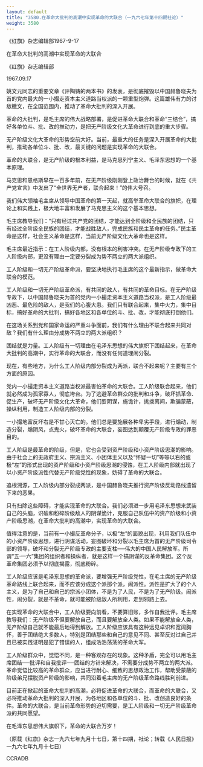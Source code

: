 ```yaml
---
layout: default
title: "3580.在革命大批判的高潮中实现革命的大联合（一九六七年第十四期社论）"
weight: 3580
---
```


《红旗》杂志编辑部1967-9-17

在革命大批判的高潮中实现革命的大联合

《红旗》杂志编辑部

1967.09.17

姚文元同志的重要文章《评陶铸的两本书》的发表，是彻底摧毁以中国赫鲁晓夫为首的党内最大的一小撮走资本主义道路当权派的一颗重型炮弹。这篇雄伟有力的讨敌檄文，在全国范围内，推动了革命大批判的深入开展。

革命的大批判，是毛主席的伟大战略部署，是促进革命大联合和革命“三结合”，搞好各单位斗、批、改的推动力，是把无产阶级文化大革命进行到底的重大步骤。

无产阶级文化大革命的形势空前大好。当前，最重大的任务是深入开展革命的大批判，推动各单位斗、批、改，最关键的问题是实现革命的大联合。

革命的大联合，是无产阶级的根本利益，是马克思列宁主义、毛泽东思想的一个基本原理。

马克思和恩格斯早在一百多年前，在无产阶级刚刚登上政治舞台的时候，就在《共产党宣言》中发出了“全世界无产者，联合起来！”的伟大号召。

我们伟大领袖毛主席从领导中国革命的第一天起，就高举革命大联合的旗帜，在理论上和实践上，极大地丰富和发展了马克思主义的这个基本思想。

毛主席教导我们：“只有经过共产党的团结，才能达到全阶级和全民族的团结，只有经过全阶级全民族的团结，才能战胜敌人，完成民族和民主革命的任务。”民主革命是这样，社会主义革命是这样，当前无产阶级文化大革命也是这样。

毛主席最近指示：在工人阶级内部，没有根本的利害冲突。在无产阶级专政下的工人阶级内部，更没有理由一定要分裂成为势不两立的两大派组织。

工人阶级和一切无产阶级革命派，要坚决地执行毛主席的这个最新指示，做革命大联合的模范。

工人阶级和一切无产阶级革命派，有共同的敌人，有共同的革命目标。在无产阶级专政下，以中国赫鲁晓夫为首的党内一小撮走资本主义道路当权派，是工人阶级最凶恶、最危险的敌人，是我们的心腹大患。我们只有联合起来，集中火力，集中目标，搞好革命的大批判，搞好各地区和各单位的斗、批、改，才能彻底打倒他们。

在这场关系到党和国家命运的严重斗争面前，我们有什么理由不联合起来共同对敌？我们有什么理由分成势不两立的两大派组织？

团结就是力量。工人阶级有一切理由在毛泽东思想的伟大旗帜下团结起来，在革命大批判的高潮中，实行革命的大联合，而没有任何道理闹分裂。

现在，有些地方，为什么工人阶级内部分裂成为两派，联合不起来呢？主要有三个方面的原因。

党内一小撮走资本主义道路当权派最害怕革命的大联合。工人阶级联合起来，他们就必然成为孤家寡人，彻底垮台。为了逃避革命群众的批判和斗争，破坏抓革命、促生产，破坏无产阶级文化大革命，他们耍阴谋，施诡计，挑拨离间，欺骗蒙蔽，操纵利用，制造工人阶级内部的分裂。

一小撮地富反坏右是不甘心灭亡的。他们总是要施展各种卑劣手段，进行煽动，制造分裂，煽阴风，点鬼火，破坏革命的大联合，妄图达到颠覆无产阶级专政的罪恶目的。

工人阶级是最革命的阶级，但是，它也会受到资产阶级和小资产阶级思潮的影响。由于社会上的无政府主义、宗派主义、小团体主义以及“怀疑一切”等等以右的或极“左”的形式出现的资产阶级和小资产阶级思潮的侵蚀，在工人阶级内部就出现了以小资产阶级派性代替无产阶级党性的现象，妨碍了革命的大联合。

追根溯源，工人阶级内部分裂成两派，是中国赫鲁晓夫推行资产阶级反动路线遗留下来的恶果。

只有扫除这些障碍，才能实现革命的大联合。我们必须进一步用毛泽东思想来武装自己的头脑，识破和粉碎阶级敌人的阴谋诡计，克服自己队伍中的资产阶级和小资产阶级思潮，在革命大批判的高潮中，实现革命的大联合。

值得注意的是，当前有一小撮反革命分子，以极“左”的面貌出现，利用我们队伍中的小资产阶级思想，进行阴谋活动，妄图破坏和分裂以毛主席为首的无产阶级司令部的领导，破坏和分裂无产阶级专政的主要支柱──伟大的中国人民解放军。所谓“五·一六”集团的组织者和操纵者，就是这样一个搞阴谋的反革命集团。这个反革命集团必须予以彻底揭露，彻底粉碎。

工人阶级应该是毛泽东思想的革命派，要增强无产阶级党性，在毛主席的无产阶级革命路线上联合起来，而不应该分成这个派那个派，闹派性。派性是扩大了的个人主义，是为了自己和自己的宗派小团体，不是为了人民，不是为了无产阶级。闹派性，闹分裂，就是不革命，就可能被阶级敌人所利用，走到邪路上去。

在实现革命的大联合中，工人阶级要向前看，不要算旧账，多作自我批评。毛主席教导我们：无产阶级不但要解放自己，而且要解放全人类。如果不能解放全人类，无产阶级自己就不能最后地得到解放。工人阶级应该具有这种远见卓识和宽阔胸怀，善于团结绝大多数人，特别是团结那些和自己的意见不同、甚至反对过自己并且已被实践证明是犯了错误的人，组成浩浩荡荡的革命大军。

工人阶级群众中，觉悟不同，是一种客观存在的现象。这种矛盾，完全可以用毛主席团结──批评和自我批评──团结的方针来解决，不需要分成势不两立的两大派。革命觉悟比较高的革命群众，应当进行耐心、细致的思想政治工作，帮助受蒙蔽的阶级弟兄摆脱资产阶级的影响，共同沿着毛主席的无产阶级革命路线胜利前进。

目前正在掀起的革命大批判的高潮，必将促进革命的大联合，而革命的大联合，又必将推动革命大批判的深入开展，为各地区和各单位的斗、批、改创造良好的条件。革命的大联合，是当前革命形势的迫切需要，是工人阶级和一切无产阶级革命派的共同愿望。

在毛泽东思想伟大旗帜下，革命的大联合万岁！

（原载《红旗》杂志一九六七年九月十七日，第十四期，社论；转载《人民日报》一九六七年九月十七日）

CCRADB

